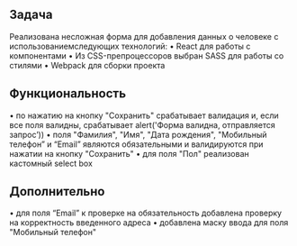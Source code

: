 ## Задача

Реализована несложная форма для добавления данных о человеке с использованиемследующих технологий:
• React для работы с компонентами
• Из CSS-препроцессоров выбран  SASS для работы со стилями
• Webpack для сборки проекта

## Функциональность

• по нажатию на кнопку "Сохранить" срабатывает валидация и, если все поля валидны, срабатывает alert('Форма валидна, отправляется запрос’))
• поля "Фамилия", "Имя", "Дата рождения", "Мобильный телефон” и “Email” являются
обязательными и валидируются при нажатии на кнопку "Сохранить"
• для поля "Пол" реализован кастомный select box

## Дополнительно

• для поля “Email” к проверке на обязательность добавлена проверку на корректность
введенного адреса
• добавлена маску ввода для поля "Мобильный телефон"
